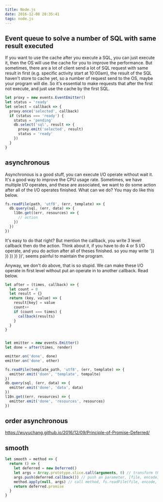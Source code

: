 ```yaml
---
title: Node.js
date: 2016-12-08 20:35:41
tags: node.js
---
```


## Event queue to solve a number of SQL with same result executed
If you want to use the cache after you execute a SQL, you can just execute it, then the OS will use the cache for you to improve the performance.
But sometimes, there are a lot of client send a lot of SQL request with same result in first (e.g. specific activity start at 10:00am), the result of the SQL haven't store to cache yet, so a number of request send to the OS, maybe your program will die. So it's essential to make requests that after the first not execute, and just use the cache by the first SQL.
``` JavaScript
let proxy = new events.EventEmitter()
let status = 'ready'
let select = callback => {
  proxy.once('selected', callback)
  if (status === 'ready') {
    status = 'pending'
    db.select('sql', result => {
      proxy.emit('selected', result)
      status = 'ready'
    })
  }
}
```


## asynchronous
Asynchronous is a good stuff, you can execute I/O operate without wait it. It's a good way to improve the CPU usage rate.
Sometimes, we have multiple I/O operates, and these are associated, we want to do some action after all of the I/O operates finished. What can we do? You may do like this below.
``` JavaScript
fs.readFile(path, 'utf8', (err, template) => {
  db.query(sql, (err, data) => {
    l10n.get((err, resources) => {
      // action
    })
  })
})
```
It's easy to do that right? But mention the callback, you write 3 level callback then do the action. Think about it, if you have to do 4 or 5 I/O operate, and you do action after all of theses finished. so you may write '}) }) }) }) })', seems painful to maintain the program.

Anyway, we don't do above, that is so stupid. We can make these I/O operate in first level without put an operate in to another callback. Read below.

``` JavaScript
let after = (times, callback) => {
  let count = 0
  let result = {}
  return (key, value) => {
    result[key] = value
    count++
    if (count === times) {
      callback(results)
    }
  }
}


let emitter = new events.Emitter()
let done = after(times, render)

emitter.on('done', done)
emitter.on('done', other)

fs.readFile(template_path, 'utf8', (err, template) => {
  emitter.emit('doen', 'template', tempalte)
})
db.query(sql, (err, data) => {
  emitter.emit('done', 'data', data)
})
l10n.get((err, resources) => {
  emitter.emit('done', 'resources', resources)
})
```

## order asynchronous
https://wuyuchang.github.io/2016/12/09/Principle-of-Promise-Deferred/

## smooth
``` JavaScript
let smooth = method => {
  return () => {
    let deferred = new Deferred()
    let args = Array.prototype.slice.call(arguments, 0) // transform the arguments to an array
    args.push(deferred.callback()) // push an parameter, [file, encode, deferred.callback()]
    method.apply(null, args) // call method, fs.readFile(file, encode, deferred.callback())
    return deferred.promise
  }
}
```
